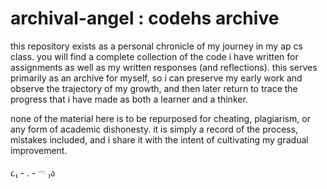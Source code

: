 # archival-angel : codehs archive

this repository exists as a personal chronicle of my journey in my ap cs class. you will find a complete collection of the code i have written for assignments as well as my written responses (and reflections). this serves primarily as an archive for myself, so i can preserve my early work and observe the trajectory of my growth, and then later return to trace the progress that i have made as both a learner and a thinker.

none of the material here is to be repurposed for cheating, plagiarism, or any form of academic dishonesty. it is simply a record of the process, mistakes included, and i share it with the intent of cultivating my gradual improvement.

૮₍ - . - 𓍼 ₎ა‎
